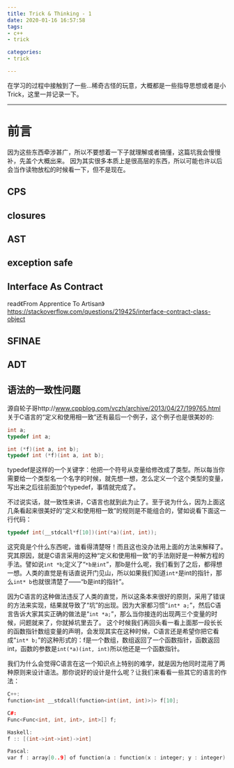 ```yaml
---
title: Trick & Thinking - 1
date: 2020-01-16 16:57:58
tags:
- c++
- trick

categories:
- trick

---
```


在学习的过程中接触到了一些...稀奇古怪的玩意，大概都是一些指导思想或者是小Trick，这里一并记录一下。
<!--more-->

---

# 前言
因为这些东西牵涉甚广，所以不要想着一下子就理解或者搞懂，这篇坑我会慢慢补，先盖个大概出来。
因为其实很多本质上是很高层的东西，所以可能也许以后会当作读物放松的时候看一下，但不是现在。

## CPS

## closures

## AST

## exception safe


## Interface As Contract
read《From Apprentice To Artisan》
https://stackoverflow.com/questions/219425/interface-contract-class-object


## SFINAE

## ADT


## 语法的一致性问题
源自轮子哥http://www.cppblog.com/vczh/archive/2013/04/27/199765.html
关于C语言的“定义和使用相一致”还有最后一个例子，这个例子也是很美妙的:
```c
int a;
typedef int a;

int (*f)(int a, int b);
typedef int (*f)(int a, int b);
```
typedef是这样的一个关键字：他把一个符号从变量给修改成了类型。所以每当你需要给一个类型名一个名字的时候，就先想一想，怎么定义一个这个类型的变量，写出来之后往前面加个typedef，事情就完成了。

不过说实话，就一致性来讲，C语言也就到此为止了。至于说为什么，因为上面这几条看起来很美好的“定义和使用相一致”的规则是不能组合的，譬如说看下面这一行代码：
```c
typedef int(__stdcall*f[10])(int(*a)(int, int));
```
这究竟是个什么东西呢，谁看得清楚呀！而且这也没办法用上面的方法来解释了。究其原因，就是C语言采用的这种“定义和使用相一致”的手法刚好是一种解方程的手法。譬如说`int *b`;定义了“`*b是int`”，那b是什么呢，我们看到了之后，都得想一想。人类的直觉是有话直说开门见山，所以如果我们知道`int*`是int的指针，那么`int* b`也就很清楚了——“b是int的指针”。 

因为C语言的这种做法违反了人类的直觉，所以这条本来很好的原则，采用了错误的方法来实现，结果就导致了“坑”的出现。因为大家都习惯“`int* a;`”，然后C语言告诉大家其实正确的做法是“`int *a;`”，那么当你接连的出现两三个变量的时候，问题就来了，你就掉坑里去了。
这个时候我们再回头看一看上面那一段长长的函数指针数组变量的声明，会发现其实在这种时候，C语言还是希望你把它看成“`int* b;`”的这种形式的：f是一个数组，数组返回了一个函数指针，函数返回int，函数的参数是`int(*a)(int, int)`所以他还是一个函数指针。

我们为什么会觉得C语言在这一个知识点上特别的难学，就是因为他同时混用了两种原则来设计语法。那你说好的设计是什么呢？让我们来看看一些其它的语言的作法：
```c++
C++:
function<int __stdcall(function<int(int, int)>)> f[10];

C#:
Func<Func<int, int, int>, int>[] f;

Haskell:
f :: [(int->int->int)->int]

Pascal:
var f : array[0..9] of function(a : function(x : integer; y : integer):integer):integer;
```